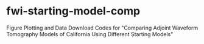 # fwi-starting-model-comp
Figure Plotting and Data Download Codes for "Comparing Adjoint Waveform Tomography Models of California Using Different Starting Models"
